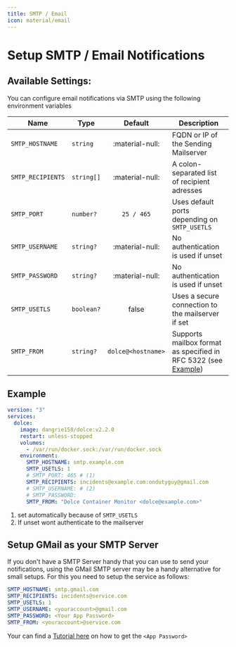 ```yaml
---
title: SMTP / Email
icon: material/email
---
```


# Setup SMTP / Email Notifications

## Available Settings:

You can configure email notifications via SMTP using the following environment variables

| Name              | Type       |      Default       | Description                                                                |
| ----------------- | ---------- | :----------------: | -------------------------------------------------------------------------- |
| `SMTP_HOSTNAME`   | `string`   |  :material-null:   | FQDN or IP of the Sending Mailserver                                       |
| `SMTP_RECIPIENTS` | `string[]` |  :material-null:   | A colon-separated list of recipient adresses                               |
| `SMTP_PORT`       | `number?`  |     `25 / 465`     | Uses default ports depending on `SMTP_USETLS`                              |
| `SMTP_USERNAME`   | `string?`  |  :material-null:   | No authentication is used if unset                                         |
| `SMTP_PASSWORD`   | `string?`  |  :material-null:   | No authentication is used if unset                                         |
| `SMTP_USETLS`     | `boolean?` |       false        | Uses a secure connection to the mailserver if set                          |
| `SMTP_FROM`       | `string?`  | `dolce@<hostname>` | Supports mailbox format as specified in RFC 5322 (see [Example](#example)) |

## Example

```yaml
version: "3"
services:
  dolce:
    image: dangrie158/dolce:v2.2.0
    restart: unless-stopped
    volumes:
      - /var/run/docker.sock:/var/run/docker.sock
    environment:
      SMTP_HOSTNAME: smtp.example.com
      SMTP_USETLS: 1
      # SMTP_PORT: 465 # (1)
      SMTP_RECIPIENTS: incidents@example.com:ondutyguy@gmail.com
      # SMTP_USERNAME: # (2)
      # SMTP_PASSWORD:
      SMTP_FROM: "Dolce Container Monitor <dolce@example.com>"
```

1. set automatically because of `SMTP_USETLS`
2. If unset wont authenticate to the mailserver

## Setup GMail as your SMTP Server

If you don't have a SMTP Server handy that you can use to send your notifications, using the GMail SMTP server may be a
handy alternative for small setups. For this you need to setup the service as follows:

```yaml
SMTP_HOSTNAME: smtp.gmail.com
SMTP_RECIPIENTS: incidents@service.com
SMTP_USETLS: 1
SMTP_USERNAME: <youraccount>@gmail.com
SMTP_PASSWORD: <Your App Password>
SMTP_FROM: <youraccount>@service.com
```

Your can find a [Tutorial here](https://support.google.com/accounts/answer/185833?hl=en) on how to get the
`<App Password>`
